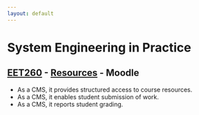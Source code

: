 ```yaml
---
layout: default
---
```


# System Engineering in Practice

## [EET260](../) - [Resources](./) - Moodle
- As a CMS, it provides structured access to course resources.
- As a CMS, it enables student submission of work.
- As a CMS, it reports student grading.